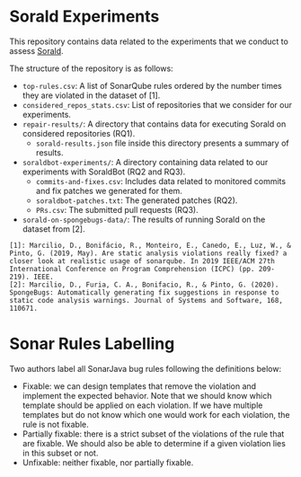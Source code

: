 # Sorald Experiments
This repository contains data related to the experiments that we conduct to assess [Sorald](https://github.com/SpoonLabs/sorald).

The structure of the repository is as follows:
- `top-rules.csv`: A list of SonarQube rules ordered by the number times they are violated in the dataset of [1].
- `considered_repos_stats.csv`: List of repositories that we consider for our experiments.
- `repair-results/`: A directory that contains data for executing Sorald on considered repositories (RQ1).
  - `sorald-results.json` file inside this directory presents a summary of results.
- `soraldbot-experiments/`: A directory containing data related to our experiments with SoraldBot (RQ2 and RQ3).
  - `commits-and-fixes.csv`: Includes data related to monitored commits and fix patches we generated for them.
  - `soraldbot-patches.txt`: The generated patches (RQ2).
  - `PRs.csv`: The submitted pull requests (RQ3).
- `sorald-on-spongebugs-data/`: The results of running Sorald on the dataset from [2].


````
[1]: Marcilio, D., Bonifácio, R., Monteiro, E., Canedo, E., Luz, W., & Pinto, G. (2019, May). Are static analysis violations really fixed? a closer look at realistic usage of sonarqube. In 2019 IEEE/ACM 27th International Conference on Program Comprehension (ICPC) (pp. 209-219). IEEE.
[2]: Marcilio, D., Furia, C. A., Bonifacio, R., & Pinto, G. (2020). SpongeBugs: Automatically generating fix suggestions in response to static code analysis warnings. Journal of Systems and Software, 168, 110671.
````

# Sonar Rules Labelling
Two authors label all SonarJava bug rules following the definitions below:
- Fixable: we can design templates that remove the violation and implement the expected behavior. Note that we should know which template should be applied on each violation. If we have multiple templates but do not know which one would work for each violation, the rule is not fixable.
- Partially fixable: there is a strict subset of the violations of the rule that are fixable. We should also be able to determine if a given violation lies in this subset or not.
- Unfixable: neither fixable, nor partially fixable.
